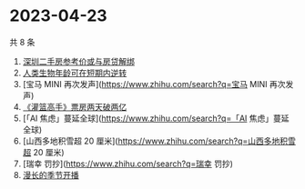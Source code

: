 # 2023-04-23

共 8 条

<!-- BEGIN -->
<!-- 最后更新时间 Sun Apr 23 2023 02:08:23 GMT+0800 (China Standard Time) -->

1. [深圳二手房参考价或与房贷解绑](https://www.zhihu.com/search?q=深圳二手房参考价或与房贷解绑)
1. [人类生物年龄可在短期内逆转](https://www.zhihu.com/search?q=人类生物年龄可在短期内逆转)
1. [宝马 MINI 再次发声](https://www.zhihu.com/search?q=宝马 MINI 再次发声)
1. [《灌篮高手》票房两天破两亿](https://www.zhihu.com/search?q=《灌篮高手》票房两天破两亿)
1. [「AI 焦虑」蔓延全球](https://www.zhihu.com/search?q=「AI 焦虑」蔓延全球)
1. [山西多地积雪超 20 厘米](https://www.zhihu.com/search?q=山西多地积雪超 20
   厘米)
1. [瑞幸 罚抄](https://www.zhihu.com/search?q=瑞幸 罚抄)
1. [漫长的季节开播](https://www.zhihu.com/search?q=漫长的季节开播)

<!-- END -->
